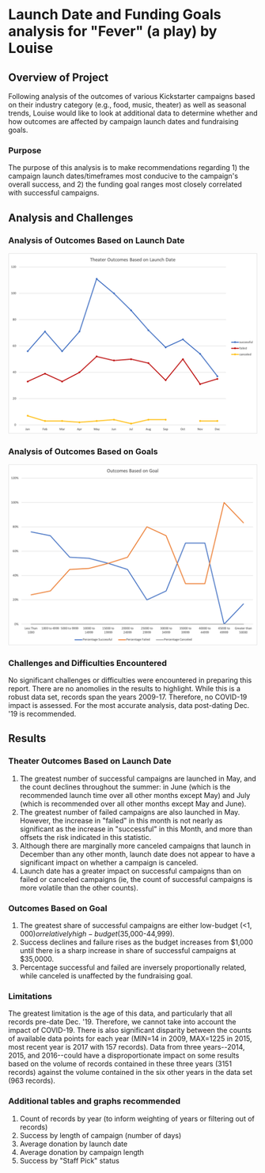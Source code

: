 # Launch Date and Funding Goals analysis for "Fever" (a play) by Louise

## Overview of Project
Following analysis of the outcomes of various Kickstarter campaigns based on their industry category (e.g., food, music, theater) as well as seasonal trends, Louise would like to look at additional data to determine whether and how outcomes are affected by campaign launch dates and fundraising goals.

### Purpose
The purpose of this analysis is to make recommendations regarding 1) the campaign launch dates/timeframes most conducive to the campaign's overall success, and 2) the funding goal ranges most closely correlated with successful campaigns.

## Analysis and Challenges

### Analysis of Outcomes Based on Launch Date

![Theater_Outcomes_vs_Launch.png](https://github.com/crkaide/kickstarter-analysis/blob/main/Theater_Outcomes_vs_Launch.png?raw=true)

### Analysis of Outcomes Based on Goals

![Outcomes_vs_Goals.png](https://github.com/crkaide/kickstarter-analysis/blob/main/Outcomes_vs_Goals.png?raw=true)

### Challenges and Difficulties Encountered

No significant challenges or difficulties were encountered in preparing this report.  There are no anomolies in the results to highlight.  While this is a robust data set, records span the years 2009-17.  Therefore, no COVID-19 impact is assessed.  For the most accurate analysis, data post-dating Dec. '19 is recommended.

## Results

### Theater Outcomes Based on Launch Date
1. The greatest number of successful campaigns are launched in May, and the count declines throughout the summer:  in June (which is the recommended launch time over all other months except May) and July (which is recommended over all other months except May and June).
2. The greatest number of failed campaigns are also launched in May.  However, the increase in "failed" in this month is not nearly as significant as the increase in "successful" in this Month, and more than offsets the risk indicated in this statistic.
3. Although there are marginally more canceled campaigns that launch in December than any other month, launch date does not appear to have a significant impact on whether a campaign is canceled.
4. Launch date has a greater impact on successful campaigns than on failed or canceled campaigns (ie, the count of successful campaigns is more volatile than the other counts).

### Outcomes Based on Goal
1. The greatest share of successful campaigns are either low-budget  (<$1,000) or relatively high-budget ($35,000-44,999).
2. Success declines and failure rises as the budget increases from $1,000 until there is a sharp increase in share of successful campaigns at $35,0000.
3. Percentage successful and failed are inversely proportionally related, while canceled is unaffected by the fundraising goal.

### Limitations
The greatest limitation is the age of this data, and particularly that all records pre-date Dec. '19.  Therefore, we cannot take into account the impact of COVID-19.  There is also significant disparity between the counts of available data points for each year (MIN=14 in 2009, MAX=1225 in 2015, most recent year is 2017 with 157 records).  Data from three years--2014, 2015, and 2016--could have a disproportionate impact on some results based on the volume of records contained in these three years (3151 records) against the volume contained in the six other years in the data set (963 records).

### Additional tables and graphs recommended
1. Count of records by year (to inform weighting of years or filtering out of records)
2. Success by length of campaign (number of days)
3. Average donation by launch date
4. Average donation by campaign length
5. Success by "Staff Pick" status
